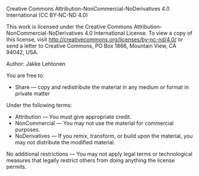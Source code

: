 Creative Commons Attribution-NonCommercial-NoDerivatives 4.0 International (CC BY-NC-ND 4.0)

This work is licensed under the Creative Commons Attribution-NonCommercial-NoDerivatives 4.0 International License. 
To view a copy of this license, visit http://creativecommons.org/licenses/by-nc-nd/4.0/ or send a letter to 
Creative Commons, PO Box 1866, Mountain View, CA 94042, USA.

Author: Jakke Lehtonen

You are free to:

- Share — copy and redistribute the material in any medium or format in private matter

Under the following terms:

- Attribution — You must give appropriate credit.
- NonCommercial — You may not use the material for commercial purposes.
- NoDerivatives — If you remix, transform, or build upon the material, you may not distribute the modified material.

No additional restrictions — You may not apply legal terms or technological measures that legally restrict others from doing anything the license permits.
